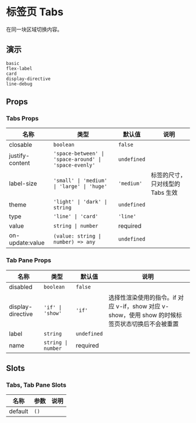 # 标签页 Tabs

在同一块区域切换内容。

## 演示

```demo
basic
flex-label
card
display-directive
line-debug
```

## Props

### Tabs Props

| 名称 | 类型 | 默认值 | 说明 |
| --- | --- | --- | --- |
| closable | `boolean` | `false` |  |
| justify-content | `'space-between' \| 'space-around' \| 'space-evenly'` | `undefined` |  |
| label-size | `'small' \| 'medium' \| 'large' \| 'huge'` | `'medium'` | 标签的尺寸，只对线型的 Tabs 生效 |
| theme | `'light' \| 'dark' \| string` | `undefined` |  |
| type | `'line' \| 'card'` | `'line'` |  |
| value | `string \| number` | required |  |
| on-update:value | `(value: string \| number) => any` | `undefined` |  |

### Tab Pane Props

| 名称 | 类型 | 默认值 | 说明 |
| --- | --- | --- | --- |
| disabled | `boolean` | `false` |  |
| display-directive | `'if' \| 'show'` | `'if'` | 选择性渲染使用的指令。if 对应 v-if，show 对应 v-show，使用 show 的时候标签页状态切换后不会被重置 |
| label | `string` | `undefined` |  |
| name | `string \| number` | required |  |

## Slots

### Tabs, Tab Pane Slots

| 名称    | 参数 | 说明 |
| ------- | ---- | ---- |
| default | `()` |      |

